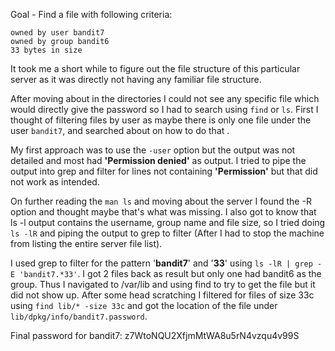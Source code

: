 Goal - Find a file with following criteria:


    owned by user bandit7
    owned by group bandit6
    33 bytes in size

It took me a short while to figure out the file structure of this particular server as it was directly not having any familiar 
file structure.


After moving about in the directories I could not see any specific file which would directly give the password so I had to search using ```find``` or ```ls```.
First I thought of filtering files by user as maybe there is only one file under the user ```bandit7```, and searched about on how to do that .


My first approach was to use the ```-user``` option but the output was not detailed and most had **'Permission denied'** as output. I tried to pipe the output into grep and filter for lines
not containing **'Permission'** but that did not work as intended.


On further reading the ```man ls``` and moving about the server I found the -R option and thought maybe that's what was missing. I also got to know that ls -l output contains the username, group name and file size,
so I tried doing ```ls -lR``` and piping the output to grep to filter (After I had to stop the machine from listing the entire server file list). 


I used grep to filter for the pattern '**bandit7**' and '**33**' using ```ls -lR | grep -E 'bandit7.*33'```. I got 2 files back as result but only one had bandit6 as the group. Thus I navigated to 
/var/lib and using find to try to get the file but it did not show up. After some head scratching I filtered for files of size 33c  using ```find lib/* -size 33c``` and got the location 
of the file under ```lib/dpkg/info/bandit7.password```.



Final password for bandit7: z7WtoNQU2XfjmMtWA8u5rN4vzqu4v99S
